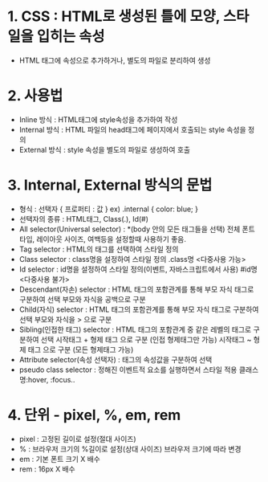 # 1. CSS : HTML로 생성된 틀에 모양, 스타일을 입히는 속성
- HTML 태그에 속성으로 추가하거나, 별도의 파일로 분리하여 생성

# 2. 사용법
- Inline 방식 : HTML태그에 style속성을 추가하여 작성
- Internal 방식 : HTML 파일의 head태그에 페이지에서 호출되는 style 속성을 정의
- External 방식 : style 속성을 별도의 파일로 생성하여 호출

# 3. Internal, External 방식의 문법
- 형식 : 선택자 { 프로퍼티 : 값 }
    ex) .internal { 
            color: blue;
        }
- 선택자의 종류 : HTML태그, Class(.), Id(#)
- All selector(Universal selector) : 
    *(body 안의 모든 태그들을 선택)
    전체 폰트 타입, 레이아웃 사이즈, 여백등을 설정할때 사용하기 좋음.
- Tag selector : HTML의 태그를 선택하여 스타일 정의
- Class selector : class명을 설정하여 스타일 정의 
    .class명  <다중사용 가능>
- Id selector : id명을 설정하여 스타일 정의(이벤트, 자바스크립트에서 사용)
    #id명  <다중사용 불가>
- Descendant(자손) selector : HTML 태그의 포함관계를 통해 부모 자식 태그로 구분하여 선택
 부모와 자식을 공백으로 구분
- Child(자식) selector : HTML 태그의 포함관계를 통해 부모 자식 태그로 구분하여 선택
 부모와 자식을 > 으로 구분
- Sibling(인접한 태그) selector : HTML 태그의 포함관계 중 같은 레벨의 태그로 구분하여 선택
 시작태그 + 형제 태그 으로 구분 (인접 형제태그만 가능)
 시작태그 ~ 형제 태그 으로 구분 (모든 형제태그 가능)
- Attribute selector(속성 선택자) : 태그의 속성값을 구분하여 선택
- pseudo class selector : 정해진 이벤트적 요소를 실행하면서 스타일 적용
 클래스명:hover, :focus..

# 4. 단위 - pixel, %, em, rem
- pixel : 고정된 길이로 설정(절대 사이즈)
- % : 브라우저 크기의 %길이로 설정(상대 사이즈) 브라우저 크기에 따라 변경
- em : 기본 폰트 크기 X 배수
- rem : 16px X 배수